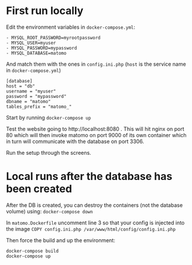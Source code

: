 # First run locally

Edit the environment variables in `docker-compose.yml`:

```
- MYSQL_ROOT_PASSWORD=myrootpassword
- MYSQL_USER=myuser
- MYSQL_PASSWORD=mypassword
- MYSQL_DATABASE=matomo
```

And match them with the ones in `config.ini.php` (`host` is the service name in `docker-compose.yml`)

```
[database]
host = "db"
username = "myuser"
password = "mypassword"
dbname = "matomo"
tables_prefix = "matomo_"
```

Start by running `docker-compose up`

Test the website going to http://localhost:8080 . This will hit nginx on port 80 which will then invoke matomo on port 9000 of its own container which in turn will communicate with the database on port 3306.

Run the setup through the screens.

# Local runs after the database has been created

After the DB is created, you can destroy the containers (not the database volume) using:
`docker-compose down`

In `matomo.Dockerfile` uncomment line 3 so that your config is injected into the image
`COPY config.ini.php /var/www/html/config/config.ini.php`

Then force the build and up the environment:
```
docker-compose build
docker-compose up
```